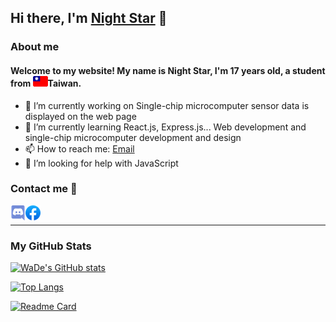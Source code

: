 ## Hi there, I'm [Night Star](https://github.com/Night-Star04) 👋

### About me

#### Welcome to my website! My name is Night Star, I'm 17 years old, a student from <img src="./tw.png">**Taiwan**.

- 🔭 I’m currently working on Single-chip microcomputer sensor data is displayed on the web page
- 🌱 I’m currently learning React.js, Express.js... Web development and single-chip microcomputer development and design
- 📫 How to reach me: [Email](mailto:wen18842254@gmail.com)
- 🤔 I’m looking for help with JavaScript

### Contact me 🤝

  <a href="https://discord.gg/7ZTV2Z8ka4">
  <img align="left" alt="WaDe's Discord"  src="./discord.png" />
  </a>
  <a href="https://www.facebook.com/wen648">
  <img align="left" alt="WaDe's Facebook"  src="./fb.png" />
  </a>
<br>
  
---

### My GitHub Stats

[![WaDe's GitHub stats](https://github-readme-stats.vercel.app/api?username=Night-Star04&show_icons=true&theme=vision-friendly-dark&hide_border=true)](https://github.com/wen648)

[![Top Langs](https://github-readme-stats.vercel.app/api/top-langs/?username=Night-Star04&theme=vision-friendly-dark&hide_border=true)](https://github.com/wen648)

[![Readme Card](https://github-readme-stats.vercel.app/api/pin/?username=Night-Star04&repo=Canghai&theme=vision-friendly-dark&show_owner=true&hide_border=true)](https://github.com/wen648/Canghai)
